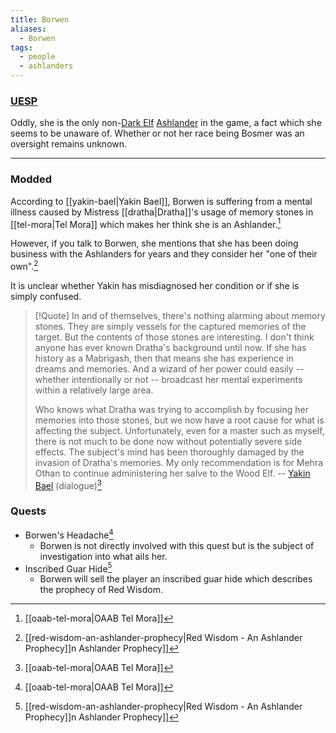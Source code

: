 ```yaml
---
title: Borwen
aliases:
  - Borwen
tags:
  - people
  - ashlanders
---
```

### [UESP](https://en.uesp.net/wiki/Morrowind:Borwen)
Oddly, she is the only non-[Dark Elf](https://en.uesp.net/wiki/Morrowind:Dark_Elf "Morrowind:Dark Elf") [Ashlander](https://en.uesp.net/wiki/Morrowind:Ashlanders "Morrowind:Ashlanders") in the game, a fact which she seems to be unaware of. Whether or not her race being Bosmer was an oversight remains unknown.

***
### Modded
According to [[yakin-bael|Yakin Bael]], Borwen is suffering from a mental illness caused by Mistress [[dratha|Dratha]]'s usage of memory stones in [[tel-mora|Tel Mora]] which makes her think she is an Ashlander.[^1]

However, if you talk to Borwen, she mentions that she has been doing business with the Ashlanders for years and they consider her "one of their own".[^2]

It is unclear whether Yakin has misdiagnosed her condition or if she is simply confused.

> [!Quote]
> In and of themselves, there's nothing alarming about memory stones. They are simply vessels for the captured memories of the target. But the contents of those stones are interesting. I don't think anyone has ever known Dratha's background until now. If she has history as a Mabrigash, then that means she has experience in dreams and memories. And a wizard of her power could easily -- whether intentionally or not -- broadcast her mental experiments within a relatively large area.
> 
> Who knows what Dratha was trying to accomplish by focusing her memories into those stones, but we now have a root cause for what is affecting the subject. Unfortunately, even for a master such as myself, there is not much to be done now without potentially severe side effects. The subject's mind has been thoroughly damaged by the invasion of Dratha's memories. My only recommendation is for Mehra Othan to continue administering her salve to the Wood Elf.
> -- [Yakin Bael](https://en.uesp.net/wiki/Morrowind:Yakin_Bael) (dialogue)[^1]
### Quests
* Borwen's Headache[^1]
	* Borwen is not directly involved with this quest but is the subject of investigation into what ails her.
* Inscribed Guar Hide[^2]
	* Borwen will sell the player an inscribed guar hide which describes the prophecy of Red Wisdom.

[^1]: [[oaab-tel-mora|OAAB Tel Mora]]
[^2]: [[red-wisdom-an-ashlander-prophecy|Red Wisdom - An Ashlander Prophecy]]n Ashlander Prophecy]]